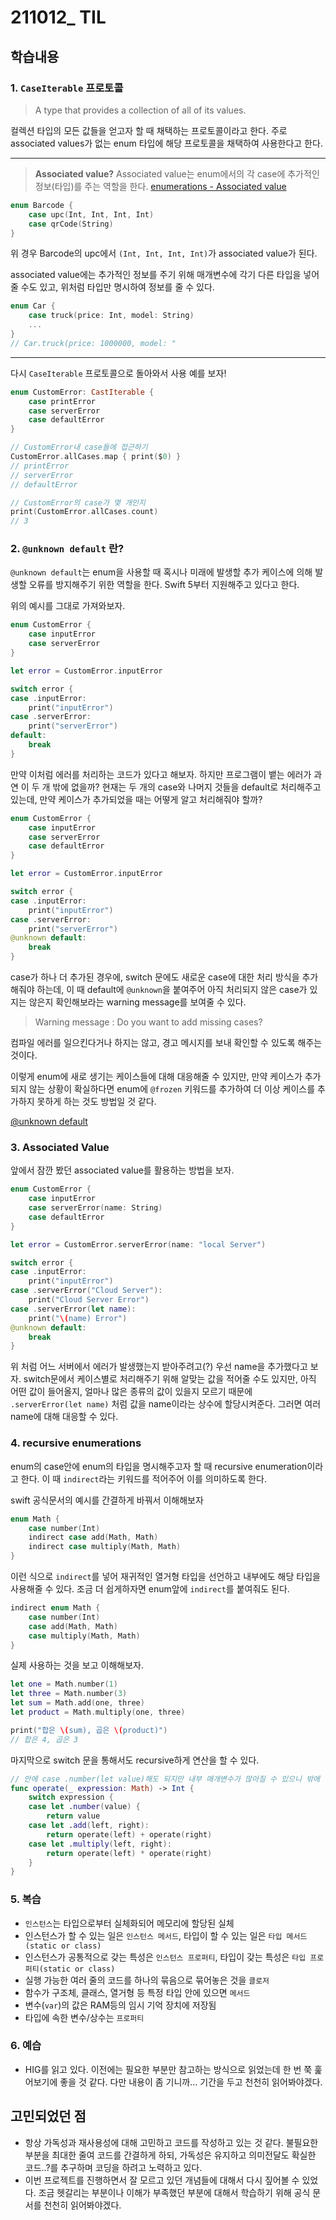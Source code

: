 ﻿# 211012_ TIL

## 학습내용 

### 1. `CaseIterable` 프로토콜

> A type that provides a collection of all of its values.

컬렉션 타입의 모든 값들을 얻고자 할 때 채택하는 프로토콜이라고 한다. 주로 associated values가 없는 enum 타입에 해당 프로토콜을 채택하여 사용한다고 한다. 

---

> **Associated value?** 
> Associated value는 enum에서의 각 case에 추가적인 정보(타입)를 주는 역할을 한다. 
> [enumerations - Associated value](https://docs.swift.org/swift-book/LanguageGuide/Enumerations.html)

```swift
enum Barcode {
	case upc(Int, Int, Int, Int)
	case qrCode(String)
}
```
위 경우 Barcode의 upc에서 `(Int, Int, Int, Int)`가 associated value가 된다.

associated value에는 추가적인 정보를 주기 위해 매개변수에 각기 다른 타입을 넣어줄 수도 있고, 위처럼 타입만 명시하여 정보를 줄 수 있다.

```swift
enum Car {
	case truck(price: Int, model: String)
	...
}
// Car.truck(price: 1000000, model: "
```
---

다시 `CaseIterable` 프로토콜으로 돌아와서 사용 예를 보자!

```swift
enum CustomError: CastIterable {
	case printError
	case serverError
	case defaultError
}

// CustomError내 case들에 접근하기
CustomError.allCases.map { print($0) } 
// printError
// serverError
// defaultError

// CustomError의 case가 몇 개인지 
print(CustomError.allCases.count)
// 3
```

### 2.  `@unknown default` 란?

`@unknown default`는 enum을 사용할 때 혹시나 미래에 발생할 추가 케이스에 의해 발생할 오류를 방지해주기 위한 역할을 한다. Swift 5부터 지원해주고 있다고 한다.

위의 예시를 그대로 가져와보자.

```swift
enum CustomError {
    case inputError
    case serverError
}

let error = CustomError.inputError

switch error {
case .inputError:
    print("inputError")
case .serverError:
    print("serverError")
default:
    break
}
```
만약 이처럼 에러를 처리하는 코드가 있다고 해보자. 하지만 프로그램이 뱉는 에러가 과연 이 두 개 밖에 없을까? 현재는 두 개의 case와 나머지 것들을 default로 처리해주고 있는데, 만약 케이스가 추가되었을 때는 어떻게 알고 처리해줘야 할까?

```swift
enum CustomError {
    case inputError
    case serverError
    case defaultError
}

let error = CustomError.inputError

switch error {
case .inputError:
    print("inputError")
case .serverError:
    print("serverError")
@unknown default:
    break
}
```

case가 하나 더 추가된 경우에, switch 문에도 새로운 case에 대한 처리 방식을 추가해줘야 하는데, 이 때 default에 `@unknown`을 붙여주어 아직 처리되지 않은 case가 있지는 않은지 확인해보라는 warning message를 보여줄 수 있다.
> Warning message : Do you want to add missing cases?

컴파일 에러를 일으킨다거나 하지는 않고, 경고 메시지를 보내 확인할 수 있도록 해주는 것이다. 

이렇게 enum에 새로 생기는 케이스들에 대해 대응해줄 수 있지만, 만약 케이스가 추가되지 않는 상황이 확실하다면 enum에 `@frozen` 키워드를 추가하여 더 이상 케이스를 추가하지 못하게 하는 것도 방법일 것 같다. 


[@unknown default](https://www.avanderlee.com/swift/unknown-default-enums-in-swift/)

### 3. Associated Value

앞에서 잠깐 봤던 associated value를 활용하는 방법을 보자. 

```swift
enum CustomError {
    case inputError
    case serverError(name: String)
    case defaultError
}

let error = CustomError.serverError(name: "local Server")

switch error {
case .inputError:
    print("inputError")
case .serverError("Cloud Server"):
    print("Cloud Server Error")
case .serverError(let name):
    print("\(name) Error")
@unknown default:
    break
}
```

위 처럼 어느 서버에서 에러가 발생했는지 받아주려고(?) 우선 name을 추가했다고 보자. switch문에서 케이스별로 처리해주기 위해 알맞는 값을 적어줄 수도 있지만, 아직 어떤 값이 들어올지, 얼마나 많은 종류의 값이 있을지 모르기 때문에 `.serverError(let name)` 처럼 값을 name이라는 상수에 할당시켜준다. 그러면 여러 name에 대해 대응할 수 있다.  

### 4. recursive enumerations

enum의 case안에 enum의 타입을 명시해주고자 할 때 recursive enumeration이라고 한다. 이 때 `indirect`라는 키워드를 적어주어 이를 의미하도록 한다. 

swift 공식문서의 예시를 간결하게 바꿔서 이해해보자
```swift
enum Math {
	case number(Int)
	indirect case add(Math, Math)
	indirect case multiply(Math, Math)	
}
```

이런 식으로 `indirect`를 넣어 재귀적인 열거형 타입을 선언하고 내부에도 해당 타입을 사용해줄 수 있다. 조금 더 쉽게하자면 enum앞에 `indirect`를 붙여줘도 된다.

```swift
indirect enum Math {
	case number(Int)
	case add(Math, Math)
	case multiply(Math, Math)	
}
```

실제 사용하는 것을 보고 이해해보자. 

```swift
let one = Math.number(1)
let three = Math.number(3)
let sum = Math.add(one, three)
let product = Math.multiply(one, three)

print("합은 \(sum), 곱은 \(product)")
// 합은 4, 곱은 3
```

마지막으로 switch 문을 통해서도 recursive하게 연산을 할 수 있다. 

```swift
// 안에 case .number(let value)해도 되지만 내부 매개변수가 많아질 수 있으니 밖에 let을 적어도 된다(똑같다)
func operate(_ expression: Math) -> Int {
	switch expression {
	case let .number(value) {
		return value
	case let .add(left, right):
		return operate(left) + operate(right)
	case let .multiply(left, right):
		return operate(left) * operate(right)
	}
}
```

### 5. 복습 

- `인스턴스`는 타입으로부터 실체화되어 메모리에 할당된 실체
- 인스턴스가 할 수 있는 일은 `인스턴스 메서드`, 타입이 할 수 있는 일은 `타입 메서드(static or class)`
- 인스턴스가 공통적으로 갖는 특성은 `인스턴스 프로퍼티`, 타입이 갖는 특성은 `타입 프로퍼티(static or class)`
- 실행 가능한 여러 줄의 코드를 하나의 묶음으로 묶어놓은 것을 `클로저`
- 함수가 구조체, 클래스, 열거형 등 특정 타입 안에 있으면 `메서드`
- 변수(`var`)의 값은 RAM등의 임시 기억 장치에 저장됨
- 타입에 속한 변수/상수는 `프로퍼티`

### 6. 예습

- HIG를 읽고 있다. 이전에는 필요한 부분만 참고하는 방식으로 읽었는데 한 번 쭉 훑어보기에 좋을 것 같다. 다만 내용이 좀 기니까... 기간을 두고 천천히 읽어봐야겠다. 


## 고민되었던 점

- 항상 가독성과 재사용성에 대해 고민하고 코드를 작성하고 있는 것 같다. 불필요한 부분을 최대한 줄여 코드를 간결하게 하되, 가독성은 유지하고 의미전달도 확실한 코드..?를 추구하며 코딩을 하려고 노력하고 있다. 
- 이번 프로젝트를 진행하면서 잘 모르고 있던 개념들에 대해서 다시 짚어볼 수 있었다. 조금 헷갈리는 부분이나 이해가 부족했던 부분에 대해서 학습하기 위해 공식 문서를 천천히 읽어봐야겠다. 
